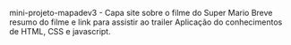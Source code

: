 mini-projeto-mapadev3 - Capa site sobre o filme do Super Mario
Breve resumo do filme e link para assistir ao trailer
Aplicação do conhecimentos de HTML, CSS e javascript.
